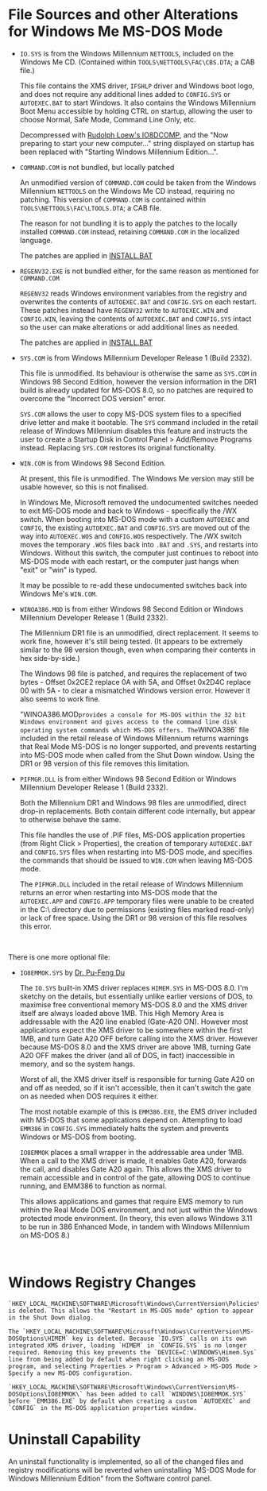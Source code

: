 # File Sources and other Alterations for Windows Me MS-DOS Mode

* `IO.SYS` is from the Windows Millennium `NETTOOLS`, included on the Windows Me CD. (Contained within `TOOLS\NETTOOLS\FAC\CBS.DTA`; a CAB file.)

    This file contains the XMS driver, `IFSHLP` driver and Windows boot logo, and does not require any additional lines added to `CONFIG.SYS` or `AUTOEXEC.BAT` to start Windows. It also contains the Windows Millennium Boot Menu accessible by holding CTRL on startup, allowing the user to choose Normal, Safe Mode, Command Line Only, etc.
    
    Decompressed with [Rudolph Loew's IO8DCOMP](https://web.archive.org/web/20200225224314/https://rloewelectronics.com/free.htm), and the "Now preparing to start your new computer..." string displayed on startup has been replaced with "Starting Windows Millennium Edition...".


* `COMMAND.COM` is not bundled, but locally patched

    An unmodified version of `COMMAND.COM` could be taken from the Windows Millennium `NETTOOLS` on the Windows Me CD instead, requiring no patching.
    This version of `COMMAND.COM` is contained within `TOOLS\NETTOOLS\FAC\LTOOLS.DTA`; a CAB file.

    The reason for not bundling it is to apply the patches to the locally installed `COMMAND.COM` instead, retaining `COMMAND.COM` in the localized language.

    The patches are applied in [INSTALL.BAT](https://github.com/gpdm/TPC-WinMe-DOSMODE/blob/main/DOSMODE/INSTALL.BAT#L17-L24)

* `REGENV32.EXE` is not bundled either, for the same reason as mentioned for `COMMAND.COM`

    `REGENV32` reads Windows environment variables from the registry and overwrites the contents of `AUTOEXEC.BAT` and `CONFIG.SYS` on each restart.
    These patches instead have `REGENV32` write to `AUTOEXEC.WIN` and `CONFIG.WIN`, leaving the contents of `AUTOEXEC.BAT` and `CONFIG.SYS` intact so the user can make alterations or add additional lines as needed.

    The patches are applied in [INSTALL.BAT](https://github.com/gpdm/TPC-WinMe-DOSMODE/blob/main/DOSMODE/INSTALL.BAT#L12-L15)

* `SYS.COM` is from Windows Millennium Developer Release 1 (Build 2332).

    This file is unmodified. Its behaviour is otherwise the same as `SYS.COM` in Windows 98 Second Edition, however the version information in the DR1 build is already updated for MS-DOS 8.0, so no patches are required to overcome the "Incorrect DOS version" error.
    
    `SYS.COM` allows the user to copy MS-DOS system files to a specified drive letter and make it bootable. The `SYS` command included in the retail release of Windows Millennium disables this feature and instructs the user to create a Startup Disk in Control Panel > Add/Remove Programs instead. Replacing `SYS.COM` restores its original functionality.


* `WIN.COM` is from Windows 98 Second Edition.

    At present, this file is unmodified. The Windows Me version may still be usable however, so this is not finalised.
    
    In Windows Me, Microsoft removed the undocumented switches needed to exit MS-DOS mode and back to Windows - specifically the /WX switch. When booting into MS-DOS mode with a custom `AUTOEXEC` and `CONFIG`, the existing `AUTOEXEC.BAT` and `CONFIG.SYS` are moved out of the way into `AUTOEXEC.WOS` and `CONFIG.WOS` respectively. The /WX switch moves the temporary `.WOS` files back into `.BAT` and `.SYS`, and restarts into Windows. Without this switch, the computer just continues to reboot into MS-DOS mode with each restart, or the computer just hangs when "exit" or "win" is typed.
    
    It may be possible to re-add these undocumented switches back into Windows Me's `WIN.COM`.


* `WINOA386.MOD` is from either Windows 98 Second Edition or Windows Millennium Developer Release 1 (Build 2332).

    The Millennium DR1 file is an unmodified, direct replacement. It seems to work fine, however it's still being tested. (It appears to be extremely similar to the 98 version though, even when comparing their contents in hex side-by-side.)
    
    The Windows 98 file is patched, and requires the replacement of two bytes - Offset 0x2CE2 replace 0A with 5A, and Offset 0x2D4C replace 00 with 5A - to clear a mismatched Windows version error. However it also seems to work fine.
    
    "WINOA386.MOD` provides a console for MS-DOS within the 32 bit Windows environment and gives access to the command line disk operating system commands which MS-DOS offers.
    The `WINOA386` file included in the retail release of Windows Millennium returns warnings that Real Mode MS-DOS is no longer supported, and prevents restarting into MS-DOS mode when called from the Shut Down window. Using the DR1 or 98 version of this file removes this limitation.


* `PIFMGR.DLL` is from either Windows 98 Second Edition or Windows Millennium Developer Release 1 (Build 2332).

    Both the Millennium DR1 and Windows 98 files are unmodified, direct drop-in replacements. Both contain different code internally, but appear to otherwise behave the same.
    
    This file handles the use of .PIF files, MS-DOS application properties (from Right Click > Properties), the creation of temporary `AUTOEXEC.BAT` and `CONFIG.SYS` files when restarting into MS-DOS mode, and specifies the commands that should be issued to `WIN.COM` when leaving MS-DOS mode.
    
    The `PIFMGR.DLL` included in the retail release of Windows Millennium returns an error when restarting into MS-DOS mode that the `AUTOEXEC.APP` and `CONFIG.APP` temporary files were unable to be created in the C:\ directory due to permissions (existing files marked read-only) or lack of free space. Using the DR1 or 98 version of this file resolves this error.

​

There is one more optional file:

* `IO8EMMOK.SYS` by [Dr. Pu-Feng Du](https://github.com/pufengdu/IO8EMMOK)

    The `IO.SYS` built-in XMS driver replaces `HIMEM.SYS` in MS-DOS 8.0. I'm sketchy on the details, but essentially unlike earlier versions of DOS, to maximise free conventional memory MS-DOS 8.0 and the XMS driver itself are always loaded above 1MB. This High Memory Area is addressable with the A20 line enabled (Gate-A20 ON). However most applications expect the XMS driver to be somewhere within the first 1MB, and turn Gate A20 OFF before calling into the XMS driver. However because MS-DOS 8.0 and the XMS driver are above 1MB, turning Gate A20 OFF makes the driver (and all of DOS, in fact) inaccessible in memory, and so the system hangs.
    
    Worst of all, the XMS driver itself is responsible for turning Gate A20 on and off as needed, so if it isn't accessible, then it can't switch the gate on as needed when DOS requires it either.
    
    The most notable example of this is `EMM386.EXE`, the EMS driver included with MS-DOS that some applications depend on. Attempting to load `EMM386` in `CONFIG.SYS` immediately halts the system and prevents Windows or MS-DOS from booting.
    
    `IO8EMMOK` places a small wrapper in the addressable area under 1MB. When a call to the XMS driver is made, it enables Gate A20, forwards the call, and disables Gate A20 again. This allows the XMS driver to remain accessible and in control of the gate, allowing DOS to continue running, and EMM386 to function as normal.
    
    This allows applications and games that require EMS memory to run within the Real Mode DOS environment, and not just within the Windows protected mode environment. (In theory, this even allows Windows 3.11 to be run in 386 Enhanced Mode, in tandem with Windows Millennium on MS-DOS 8.)

​
# Windows Registry Changes

    `HKEY_LOCAL_MACHINE\SOFTWARE\Microsoft\Windows\CurrentVersion\Policies\WinOldApp\NoRealMode` is deleted. This allows the "Restart in MS-DOS mode" option to appear in the Shut Down dialog.
    
    The `HKEY_LOCAL_MACHINE\SOFTWARE\Microsoft\Windows\CurrentVersion\MS-DOSOptions\HIMEM` key is deleted. Because `IO.SYS` calls on its own integrated XMS driver, loading `HIMEM` in `CONFIG.SYS` is no longer required. Removing this key prevents the `DEVICE=C:\WINDOWS\Himem.Sys` line from being added by default when right clicking an MS-DOS program, and selecting Properties > Program > Advanced > MS-DOS Mode > Specify a new MS-DOS configuration.
    
    `HKEY_LOCAL_MACHINE\SOFTWARE\Microsoft\Windows\CurrentVersion\MS-DOSOptions\IO8EMMOK\` has been added to call `WINDOWS\IO8EMMOK.SYS` before `EMM386.EXE` by default when creating a custom `AUTOEXEC` and `CONFIG` in the MS-DOS application properties window.


# Uninstall Capability

An uninstall functionality is implemented, so all of the changed files and registry modifications will be
reverted when uninstalling `MS-DOS Mode for Windows Millennium Edition" from the Software control panel.
